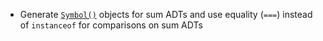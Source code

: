 * Generate [`Symbol()`](https://developer.mozilla.org/en-US/docs/Web/JavaScript/Reference/Global_Objects/Symbol) objects for sum ADTs and use equality (`===`) instead of `instanceof` for comparisons on sum ADTs
